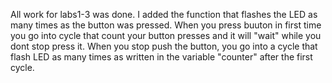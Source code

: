 ﻿All work for labs1-3 was done. 
I added the function that flashes the LED as many times as the button was pressed. When you press buuton in first time you go into cycle that count your button presses and it will "wait" while you dont stop press it. When you stop push the button, you go into a cycle that flash LED as many times as written in the variable "counter" after the first cycle.